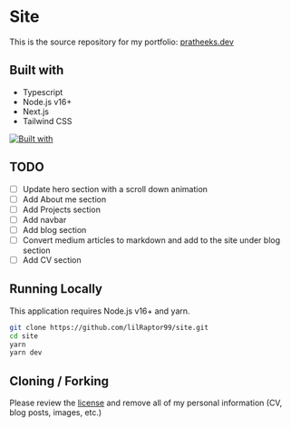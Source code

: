 # Site

This is the source repository for my portfolio: [pratheeks.dev](https://pratheeks.dev)

## Built with

- Typescript
- Node.js v16+
- Next.js
- Tailwind CSS

[![Built with](https://skillicons.dev/icons?i=ts,nodejs,nextjs,tailwind)](/)

## TODO

- [ ] Update hero section with a scroll down animation
- [ ] Add About me section
- [ ] Add Projects section
- [ ] Add navbar
- [ ] Add blog section
- [ ] Convert medium articles to markdown and add to the site under blog section
- [ ] Add CV section

## Running Locally

This application requires Node.js v16+ and yarn.

```bash
git clone https://github.com/lilRaptor99/site.git
cd site
yarn
yarn dev
```

## Cloning / Forking

Please review the [license](https://github.com/lilRaptor99/site/blob/main/LICENSE.txt) and remove all of my personal information (CV, blog posts, images, etc.)
